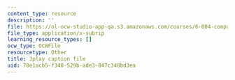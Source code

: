 ```yaml
---
content_type: resource
description: ''
file: https://ol-ocw-studio-app-qa.s3.amazonaws.com/courses/6-004-computation-structures-spring-2017/70e1acb5f340529bade3847c348bd3ea_br3mu-IK9N8.vtt
file_type: application/x-subrip
learning_resource_types: []
ocw_type: OCWFile
resourcetype: Other
title: 3play caption file
uid: 70e1acb5-f340-529b-ade3-847c348bd3ea
---
```

